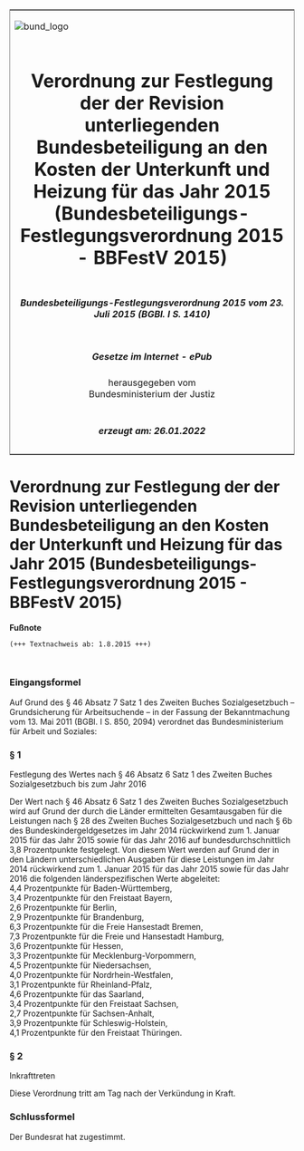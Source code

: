 <span id="DECKBLATT.html"></span>

<table border="0" frame="border" width="100%">

<tr valign="top">

<td align="left">

![bund\_logo](BfJ_2021_Web_de_de.gif)

</td>

<td align="right">

 

</td>

</tr>

<tr align="center" valign="middle">

<td colspan="2">

# Verordnung zur Festlegung der der Revision unterliegenden Bundesbeteiligung an den Kosten der Unterkunft und Heizung für das Jahr 2015 (Bundesbeteiligungs-Festlegungsverordnung 2015 - BBFestV 2015)

</td>

</tr>

<tr align="center" valign="middle">

<td colspan="2">

##### Bundesbeteiligungs-Festlegungsverordnung 2015 vom 23. Juli 2015 (BGBl. I S. 1410)

</td>

</tr>

<tr align="center" valign="middle">

<td colspan="2">

  
  

##### Gesetze im Internet - ePub  
  
herausgegeben vom  
Bundesministerium der Justiz

</td>

</tr>

<tr align="center" valign="bottom">

<td colspan="2">

  
  

##### erzeugt am: 26.01.2022

</td>

</tr>

</table>

<span id="BJNR141000015.html"></span>

# Verordnung zur Festlegung der der Revision unterliegenden Bundesbeteiligung an den Kosten der Unterkunft und Heizung für das Jahr 2015 (Bundesbeteiligungs-Festlegungsverordnung 2015 - BBFestV 2015)

<div>

  
**Fußnote**

<div class="jnhtml">

<div>

<div class="jurAbsatz">

  

``` 
(+++ Textnachweis ab: 1.8.2015 +++)

 
```

</div>

</div>

</div>

</div>

<span id="BJNR141000015BJNE000100000.html"></span>

### Eingangsformel  

<div>

<div class="jnhtml">

<div>

<div class="jurAbsatz">

Auf Grund des § 46 Absatz 7 Satz 1 des Zweiten Buches Sozialgesetzbuch –
Grundsicherung für Arbeitsuchende – in der Fassung der Bekanntmachung
vom 13. Mai 2011 (BGBl. I S. 850, 2094) verordnet das Bundesministerium
für Arbeit und Soziales:

</div>

</div>

</div>

</div>

<span id="BJNR141000015BJNE000200000.html"></span>

### § 1  
Festlegung des Wertes nach § 46 Absatz 6 Satz 1 des Zweiten Buches Sozialgesetzbuch bis zum Jahr 2016

<div>

<div class="jnhtml">

<div>

<div class="jurAbsatz">

Der Wert nach § 46 Absatz 6 Satz 1 des Zweiten Buches Sozialgesetzbuch
wird auf Grund der durch die Länder ermittelten Gesamtausgaben für die
Leistungen nach § 28 des Zweiten Buches Sozialgesetzbuch und nach § 6b
des Bundeskindergeldgesetzes im Jahr 2014 rückwirkend zum 1. Januar 2015
für das Jahr 2015 sowie für das Jahr 2016 auf bundesdurchschnittlich 3,8
Prozentpunkte festgelegt. Von diesem Wert werden auf Grund der in den
Ländern unterschiedlichen Ausgaben für diese Leistungen im Jahr 2014
rückwirkend zum 1. Januar 2015 für das Jahr 2015 sowie für das Jahr
2016 die folgenden länderspezifischen Werte abgeleitet:  
4,4 Prozentpunkte für Baden-Württemberg,  
3,4 Prozentpunkte für den Freistaat Bayern,  
2,6 Prozentpunkte für Berlin,  
2,9 Prozentpunkte für Brandenburg,  
6,3 Prozentpunkte für die Freie Hansestadt Bremen,  
7,3 Prozentpunkte für die Freie und Hansestadt Hamburg,  
3,6 Prozentpunkte für Hessen,  
3,3 Prozentpunkte für Mecklenburg-Vorpommern,  
4,5 Prozentpunkte für Niedersachsen,  
4,0 Prozentpunkte für Nordrhein-Westfalen,  
3,1 Prozentpunkte für Rheinland-Pfalz,  
4,6 Prozentpunkte für das Saarland,  
3,4 Prozentpunkte für den Freistaat Sachsen,  
2,7 Prozentpunkte für Sachsen-Anhalt,  
3,9 Prozentpunkte für Schleswig-Holstein,  
4,1 Prozentpunkte für den Freistaat Thüringen.

</div>

</div>

</div>

</div>

<span id="BJNR141000015BJNE000300000.html"></span>

### § 2  
Inkrafttreten

<div>

<div class="jnhtml">

<div>

<div class="jurAbsatz">

Diese Verordnung tritt am Tag nach der Verkündung in Kraft.

</div>

</div>

</div>

</div>

<span id="BJNR141000015BJNE000400000.html"></span>

### Schlussformel  

<div>

<div class="jnhtml">

<div>

<div class="jurAbsatz">

Der Bundesrat hat zugestimmt.

</div>

</div>

</div>

</div>
